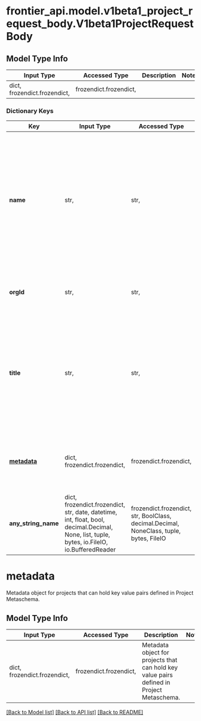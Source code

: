 # frontier_api.model.v1beta1_project_request_body.V1beta1ProjectRequestBody

## Model Type Info
Input Type | Accessed Type | Description | Notes
------------ | ------------- | ------------- | -------------
dict, frozendict.frozendict,  | frozendict.frozendict,  |  | 

### Dictionary Keys
Key | Input Type | Accessed Type | Description | Notes
------------ | ------------- | ------------- | ------------- | -------------
**name** | str,  | str,  | The name of the project. The name must be unique within the entire Frontier instance. The name can contain only alphanumeric characters, dashes and underscores.&lt;br/&gt; *Example:* &#x60;frontier-playground&#x60; | 
**orgId** | str,  | str,  | unique id of the organization to which project belongs | 
**title** | str,  | str,  | The title can contain any UTF-8 character, used to provide a human-readable name for the project. Can also be left empty. &lt;br/&gt; *Example:* &#x60;Frontier Playground&#x60; | [optional] 
**[metadata](#metadata)** | dict, frozendict.frozendict,  | frozendict.frozendict,  | Metadata object for projects that can hold key value pairs defined in Project Metaschema. | [optional] 
**any_string_name** | dict, frozendict.frozendict, str, date, datetime, int, float, bool, decimal.Decimal, None, list, tuple, bytes, io.FileIO, io.BufferedReader | frozendict.frozendict, str, BoolClass, decimal.Decimal, NoneClass, tuple, bytes, FileIO | any string name can be used but the value must be the correct type | [optional]

# metadata

Metadata object for projects that can hold key value pairs defined in Project Metaschema.

## Model Type Info
Input Type | Accessed Type | Description | Notes
------------ | ------------- | ------------- | -------------
dict, frozendict.frozendict,  | frozendict.frozendict,  | Metadata object for projects that can hold key value pairs defined in Project Metaschema. | 

[[Back to Model list]](../../README.md#documentation-for-models) [[Back to API list]](../../README.md#documentation-for-api-endpoints) [[Back to README]](../../README.md)


